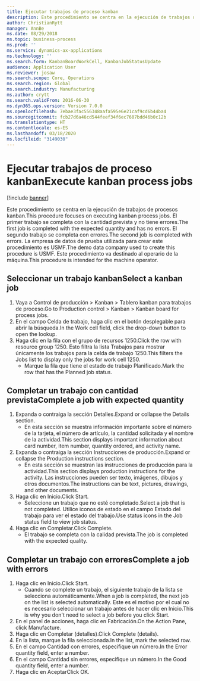 ```yaml
---
title: Ejecutar trabajos de proceso kanban
description: Este procedimiento se centra en la ejecución de trabajos de procesos kanban.
author: ChristianRytt
manager: AnnBe
ms.date: 08/29/2018
ms.topic: business-process
ms.prod: ''
ms.service: dynamics-ax-applications
ms.technology: ''
ms.search.form: KanbanBoardWorkCell, KanbanJobStatusUpdate
audience: Application User
ms.reviewer: josaw
ms.search.scope: Core, Operations
ms.search.region: Global
ms.search.industry: Manufacturing
ms.author: crytt
ms.search.validFrom: 2016-06-30
ms.dyn365.ops.version: Version 7.0.0
ms.openlocfilehash: 7ebae3fac556348aafa595e6e21caf9cd6b44ba4
ms.sourcegitcommit: fcb27d6a46cd544feef34f6ec7607bdd46b0c12b
ms.translationtype: HT
ms.contentlocale: es-ES
ms.lasthandoff: 03/18/2020
ms.locfileid: "3149030"
---
```

# <a name="execute-kanban-process-jobs"></a><span data-ttu-id="3163e-103">Ejecutar trabajos de proceso kanban</span><span class="sxs-lookup"><span data-stu-id="3163e-103">Execute kanban process jobs</span></span>

[!include [banner](../../includes/banner.md)]

<span data-ttu-id="3163e-104">Este procedimiento se centra en la ejecución de trabajos de procesos kanban.</span><span class="sxs-lookup"><span data-stu-id="3163e-104">This procedure focuses on executing kanban process jobs.</span></span> <span data-ttu-id="3163e-105">El primer trabajo se completa con la cantidad prevista y no tiene errores.</span><span class="sxs-lookup"><span data-stu-id="3163e-105">The first job is completed with the expected quantity and has no errors.</span></span> <span data-ttu-id="3163e-106">El segundo trabajo se completa con errores.</span><span class="sxs-lookup"><span data-stu-id="3163e-106">The second job is completed with errors.</span></span> <span data-ttu-id="3163e-107">La empresa de datos de prueba utilizada para crear este procedimiento es USMF.</span><span class="sxs-lookup"><span data-stu-id="3163e-107">The demo data company used to create this procedure is USMF.</span></span> <span data-ttu-id="3163e-108">Este procedimiento va destinado al operario de la máquina.</span><span class="sxs-lookup"><span data-stu-id="3163e-108">This procedure is intended for the machine operator.</span></span>


## <a name="select-a-kanban-job"></a><span data-ttu-id="3163e-109">Seleccionar un trabajo kanban</span><span class="sxs-lookup"><span data-stu-id="3163e-109">Select a kanban job</span></span>
1. <span data-ttu-id="3163e-110">Vaya a Control de producción > Kanban > Tablero kanban para trabajos de proceso.</span><span class="sxs-lookup"><span data-stu-id="3163e-110">Go to Production control > Kanban > Kanban board for process jobs.</span></span>
2. <span data-ttu-id="3163e-111">En el campo Celda de trabajo, haga clic en el botón desplegable para abrir la búsqueda.</span><span class="sxs-lookup"><span data-stu-id="3163e-111">In the Work cell field, click the drop-down button to open the lookup.</span></span>
3. <span data-ttu-id="3163e-112">Haga clic en la fila con el grupo de recursos 1250.</span><span class="sxs-lookup"><span data-stu-id="3163e-112">Click the row with resource group 1250.</span></span> <span data-ttu-id="3163e-113">Esto filtra la lista Trabajos para mostrar únicamente los trabajos para la celda de trabajo 1250.</span><span class="sxs-lookup"><span data-stu-id="3163e-113">This filters the Jobs list to display only the jobs for work cell 1250.</span></span>
    * <span data-ttu-id="3163e-114">Marque la fila que tiene el estado de trabajo Planificado.</span><span class="sxs-lookup"><span data-stu-id="3163e-114">Mark the row that has the Planned job status.</span></span>  

## <a name="complete-a-job-with-expected-quantity"></a><span data-ttu-id="3163e-115">Completar un trabajo con cantidad prevista</span><span class="sxs-lookup"><span data-stu-id="3163e-115">Complete a job with expected quantity</span></span>
1. <span data-ttu-id="3163e-116">Expanda o contraiga la sección Detalles.</span><span class="sxs-lookup"><span data-stu-id="3163e-116">Expand or collapse the Details section.</span></span>
    * <span data-ttu-id="3163e-117">En esta sección se muestra información importante sobre el número de la tarjeta, el número de artículo, la cantidad solicitada y el nombre de la actividad.</span><span class="sxs-lookup"><span data-stu-id="3163e-117">This section displays important information about card number, item number, quantity ordered, and activity name.</span></span>  
2. <span data-ttu-id="3163e-118">Expanda o contraiga la sección Instrucciones de producción.</span><span class="sxs-lookup"><span data-stu-id="3163e-118">Expand or collapse the Production instructions section.</span></span>
    * <span data-ttu-id="3163e-119">En esta sección se muestran las instrucciones de producción para la actividad.</span><span class="sxs-lookup"><span data-stu-id="3163e-119">This section displays production instructions for the activity.</span></span> <span data-ttu-id="3163e-120">Las instrucciones pueden ser texto, imágenes, dibujos y otros documentos.</span><span class="sxs-lookup"><span data-stu-id="3163e-120">The instructions can be text, pictures, drawings, and other documents.</span></span>  
3. <span data-ttu-id="3163e-121">Haga clic en Inicio.</span><span class="sxs-lookup"><span data-stu-id="3163e-121">Click Start.</span></span>
    * <span data-ttu-id="3163e-122">Seleccione un trabajo que no esté completado.</span><span class="sxs-lookup"><span data-stu-id="3163e-122">Select a job that is not completed.</span></span> <span data-ttu-id="3163e-123">Utilice iconos de estado en el campo Estado del trabajo para ver el estado del trabajo.</span><span class="sxs-lookup"><span data-stu-id="3163e-123">Use status icons in the Job status field to view job status.</span></span>      
4. <span data-ttu-id="3163e-124">Haga clic en Completar.</span><span class="sxs-lookup"><span data-stu-id="3163e-124">Click Complete.</span></span>
    * <span data-ttu-id="3163e-125">El trabajo se completa con la calidad prevista.</span><span class="sxs-lookup"><span data-stu-id="3163e-125">The job is completed with the expected quality.</span></span>  

## <a name="complete-a-job-with-errors"></a><span data-ttu-id="3163e-126">Completar un trabajo con errores</span><span class="sxs-lookup"><span data-stu-id="3163e-126">Complete a job with errors</span></span>
1. <span data-ttu-id="3163e-127">Haga clic en Inicio.</span><span class="sxs-lookup"><span data-stu-id="3163e-127">Click Start.</span></span>
    * <span data-ttu-id="3163e-128">Cuando se complete un trabajo, el siguiente trabajo de la lista se selecciona automáticamente.</span><span class="sxs-lookup"><span data-stu-id="3163e-128">When a job is completed, the next job on the list is selected automatically.</span></span> <span data-ttu-id="3163e-129">Este es el motivo por el cual no es necesario seleccionar un trabajo antes de hacer clic en Inicio.</span><span class="sxs-lookup"><span data-stu-id="3163e-129">This is why you don't need to select a job before you click Start.</span></span>  
2. <span data-ttu-id="3163e-130">En el panel de acciones, haga clic en Fabricación.</span><span class="sxs-lookup"><span data-stu-id="3163e-130">On the Action Pane, click Manufacture.</span></span>
3. <span data-ttu-id="3163e-131">Haga clic en Completar (detalles).</span><span class="sxs-lookup"><span data-stu-id="3163e-131">Click Complete (details).</span></span>
4. <span data-ttu-id="3163e-132">En la lista, marque la fila seleccionada.</span><span class="sxs-lookup"><span data-stu-id="3163e-132">In the list, mark the selected row.</span></span>
5. <span data-ttu-id="3163e-133">En el campo Cantidad con errores, especifique un número.</span><span class="sxs-lookup"><span data-stu-id="3163e-133">In the Error quantity field, enter a number.</span></span>
6. <span data-ttu-id="3163e-134">En el campo Cantidad sin errores, especifique un número.</span><span class="sxs-lookup"><span data-stu-id="3163e-134">In the Good quantity field, enter a number.</span></span>
7. <span data-ttu-id="3163e-135">Haga clic en Aceptar</span><span class="sxs-lookup"><span data-stu-id="3163e-135">Click OK.</span></span>

